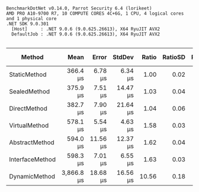 ```

BenchmarkDotNet v0.14.0, Parrot Security 6.4 (lorikeet)
AMD PRO A10-9700 R7, 10 COMPUTE CORES 4C+6G, 1 CPU, 4 logical cores and 1 physical core
.NET SDK 9.0.301
  [Host]     : .NET 9.0.6 (9.0.625.26613), X64 RyuJIT AVX2
  DefaultJob : .NET 9.0.6 (9.0.625.26613), X64 RyuJIT AVX2


```
| Method          | Mean       | Error    | StdDev   | Ratio | RatioSD | Rank | Allocated | Alloc Ratio |
|---------------- |-----------:|---------:|---------:|------:|--------:|-----:|----------:|------------:|
| StaticMethod    |   366.4 μs |  6.78 μs |  6.34 μs |  1.00 |    0.02 |    1 |         - |          NA |
| SealedMethod    |   375.9 μs |  7.51 μs | 14.47 μs |  1.03 |    0.04 |    1 |         - |          NA |
| DirectMethod    |   382.7 μs |  7.90 μs | 21.64 μs |  1.04 |    0.06 |    1 |         - |          NA |
| VirtualMethod   |   578.1 μs |  5.54 μs |  4.63 μs |  1.58 |    0.03 |    2 |         - |          NA |
| AbstractMethod  |   594.0 μs | 11.56 μs | 12.37 μs |  1.62 |    0.04 |    2 |       1 B |          NA |
| InterfaceMethod |   598.3 μs |  7.01 μs |  6.55 μs |  1.63 |    0.03 |    2 |       1 B |          NA |
| DynamicMethod   | 3,866.8 μs | 18.68 μs | 16.56 μs | 10.56 |    0.18 |    3 |       2 B |          NA |
